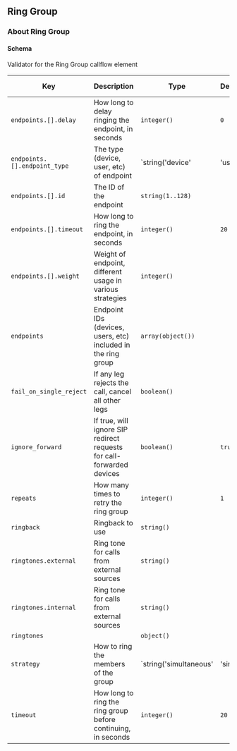 ## Ring Group

### About Ring Group

#### Schema

Validator for the Ring Group callflow element



Key | Description | Type | Default | Required | Support Level
--- | ----------- | ---- | ------- | -------- | -------------
`endpoints.[].delay` | How long to delay ringing the endpoint, in seconds | `integer()` | `0` | `false` |  
`endpoints.[].endpoint_type` | The type (device, user, etc) of endpoint | `string('device' | 'user' | 'group')` |   | `true` |  
`endpoints.[].id` | The ID of the endpoint | `string(1..128)` |   | `true` |  
`endpoints.[].timeout` | How long to ring the endpoint, in seconds | `integer()` | `20` | `false` |  
`endpoints.[].weight` | Weight of endpoint, different usage in various strategies | `integer()` |   | `false` |  
`endpoints` | Endpoint IDs (devices, users, etc) included in the ring group | `array(object())` |   | `true` |  
`fail_on_single_reject` | If any leg rejects the call, cancel all other legs | `boolean()` |   | `false` |  
`ignore_forward` | If true, will ignore SIP redirect requests for call-forwarded devices | `boolean()` | `true` | `false` |  
`repeats` | How many times to retry the ring group | `integer()` | `1` | `false` |  
`ringback` | Ringback to use | `string()` |   | `false` |  
`ringtones.external` | Ring tone for calls from external sources | `string()` |   | `false` |  
`ringtones.internal` | Ring tone for calls from external sources | `string()` |   | `false` |  
`ringtones` |   | `object()` |   | `false` |  
`strategy` | How to ring the members of the group | `string('simultaneous' | 'single' | 'weighted_random')` | `simultaneous` | `false` |  
`timeout` | How long to ring the ring group before continuing, in seconds | `integer()` | `20` | `false` |  



